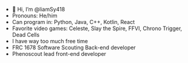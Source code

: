 - 👋 Hi, I’m @liamSy418
- Pronouns: He/him
- Can program in: Python, Java, C++, Kotlin, React
- Favorite video games: Celeste, Slay the Spire, FFVI, Chrono Trigger, Dead Cells
- I have way too much free time
- FRC 1678 Software Scouting Back-end developer
- Phenoscout lead front-end developer

<!---
liamSy418/liamSy418 is a ✨ special ✨ repository because its `README.md` (this file) appears on your GitHub profile.
You can click the Preview link to take a look at your changes.
--->
